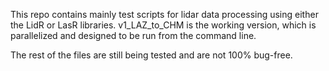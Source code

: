 This repo contains mainly test scripts for lidar data processing using either the LidR or LasR libraries. v1_LAZ_to_CHM is the working version, which is parallelized and designed to be run from the command line.

The rest of the files are still being tested and are not 100% bug-free.
